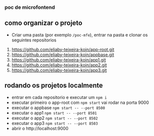 ### poc de microfontend
## como organizar o projeto
- Criar uma pasta (por exemplo `/poc-mfe`), entrar na pasta e clonar os seguintes repositorios
1. https://github.com/eliaby-teixeira-koin/app-root.git
2. https://github.com/eliaby-teixeira-koin/appbase.git
3. https://github.com/eliaby-teixeira-koin/app1.git
4. https://github.com/eliaby-teixeira-koin/app2.git
5. https://github.com/eliaby-teixeira-koin/app3.git

## rodando os projetos localmente
- entrar em cada repositorio e executar um `npm i`
- executar primeiro o app-root com `npm start` vai rodar na porta 9000
- executar o appbase `npm start -- --port 8500`
- executar o app1 `npm start -- --port 8501`
- executar o app2 `npm start -- --port 8502`
- executar o app3 `npm start -- --port 8503`
- abrir o http://localhost:9000
